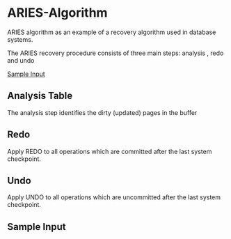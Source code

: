 # ARIES-Algorithm
ARIES algorithm as an example of a recovery algorithm used in database systems.

The ARIES recovery procedure consists of three main steps:
analysis , redo and undo

[Sample Input](#sample-input)

## Analysis Table

The analysis step identifies the dirty (updated) pages in the buffer

## Redo

Apply REDO to all operations which are committed after the last system checkpoint.

## Undo

Apply UNDO to all operations which are uncommitted after the last system checkpoint.

## Sample Input
